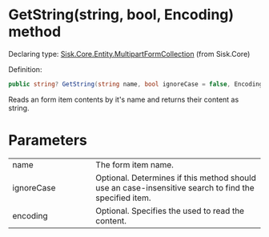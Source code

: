 <!--

Copyrights 2023 Sisk Framework - CypherPotato
Published under MIT license

!!! DO NOT EDIT THIS FILE !!!
This file was generated by a tool in the Sisk package. To edit the information in this documentation,
edit the XML documentation present in the Sisk source code.

-->


# GetString(string, bool, Encoding) method

Declaring type: [Sisk.Core.Entity.MultipartFormCollection](/spec/Sisk.Core.Entity.MultipartFormCollection.md) (from Sisk.Core)


Definition:

```cs
public string? GetString(string name, bool ignoreCase = false, Encoding? encoding = null)
```

Reads an form item contents by it's name and returns their content as string.


# Parameters

<table>
    <tbody>
<tr>
    <td width="33%">name</td>
    <td>The form item name.</td>
</tr>
<tr>
    <td width="33%">ignoreCase</td>
    <td>Optional. Determines if this method should use an case-insensitive search to find the specified item.</td>
</tr>
<tr>
    <td width="33%">encoding</td>
    <td>Optional. Specifies the  used to read the content.</td>
</tr>
    </tbody>
</table>
